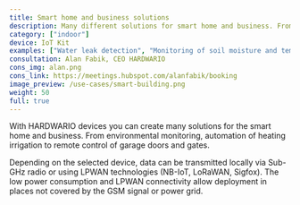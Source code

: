 ```yaml
---
title: Smart home and business solutions
description: Many different solutions for smart home and business. From environmental monitoring to remote control of garage doors and gates.
category: ["indoor"]
device: IoT Kit
examples: ["Water leak detection", "Monitoring of soil moisture and temperature", "Smart mailbox", "Monitoring and testing of indoor quality", "Smart thermostat", "Programmable LED lighting", "Remote control of equipment (eg. garage doors or gates) "]
consultation: Alan Fabik, CEO HARDWARIO
cons_img: alan.png
cons_link: https://meetings.hubspot.com/alanfabik/booking
image_preview: /use-cases/smart-building.png
weight: 50
full: true
---
```


With HARDWARIO devices you can create many solutions for the smart home and business. From environmental monitoring, automation of heating irrigation to remote control of garage doors and gates.

Depending on the selected device, data can be transmitted locally via Sub-GHz radio or using LPWAN technologies (NB-IoT, LoRaWAN, Sigfox). The low power consumption and LPWAN connectivity allow deployment in places not covered by the GSM signal or power grid.